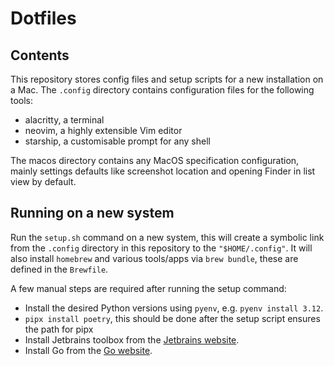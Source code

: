 # Dotfiles

## Contents

This repository stores config files and setup scripts for a new installation on a Mac. The `.config` directory contains configuration files for the following tools:

* alacritty, a terminal
* neovim, a highly extensible Vim editor
* starship, a customisable prompt for any shell

The macos directory contains any MacOS specification configuration, mainly settings defaults like screenshot location and opening Finder in list view by default.

## Running on a new system

Run the `setup.sh` command on a new system, this will create a symbolic link from the `.config` directory in this repository to the `"$HOME/.config"`. It will also install `homebrew` and various tools/apps via `brew bundle`, these are defined in the `Brewfile`.

A few manual steps are required after running the setup command:

* Install the desired Python versions using `pyenv`, e.g. `pyenv install 3.12`.
* `pipx install poetry`, this should be done after the setup script ensures the path for pipx
* Install Jetbrains toolbox from the [Jetbrains website](https://www.jetbrains.com/toolbox-app/).
* Install Go from the [Go website](https://go.dev/dl/).

